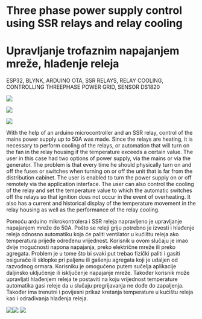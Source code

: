 # Three phase power supply control using SSR relays and relay cooling
# Upravljanje trofaznim napajanjem mreže, hlađenje releja 

ESP32, BLYNK, ARDUINO OTA, SSR RELAYS, RELAY COOLING, CONTROLLING THREEPHASE POWER GRID, SENSOR DS1820

![](Project%20images/WhatsApp%20Image%202021-03-21%20at%2014.42.11%20(5).jpeg)

![](Project%20images/WhatsApp%20Image%202021-03-21%20at%2014.42.11%20(4).jpeg)

![](Project%20images/WhatsApp%20Image%202021-03-21%20at%2014.42.11%20(1).jpeg)


With the help of an arduino microcontroller and an SSR relay, control of the mains power supply up to 50A was made. Since the relays are heating, it is necessary to perform cooling of the relays, or automation that will turn on the fan in the relay housing if the temperature exceeds a certain value. The user in this case had two options of power supply, via the mains or via the generator. The problem is that every time he should physically turn on and off the fuses or switches when turning on or off the unit that is far from the distribution cabinet. The user is enabled to turn the power supply on or off remotely via the application interface. The user can also control the cooling of the relay and set the temperature value to which the automatic switches off the relays so that ignition does not occur in the event of overheating. It also has a current and historical display of the temperature movement in the relay housing as well as the performance of the relay cooling.


Pomoću arduino mikrokontrolera i SSR releja napravljeno je upravljanje napajanjem mreže do 50A. Pošto se releji griju
potrebno je izvesti i hlađenje releja odnosno automatiku koja će paliti ventilator u kućištu releja ako temperatura
prijeđe određenu vrijednost. 
Korisnik u ovom slučaju je imao dvije mogućnosti napona napajanja, preko električne mreže ili preko agregata.
Problem je u tome što bi svaki put trebao fizički paliti i gasiti osigurače ili sklopke pri paljenu ili gašenju agregata koji je
udaljen od razvodnog ormara.
Korisniku je omogućeno putem sučelja aplikacije daljinsko uključenje ili isključenje napajanje mreže. Također korisnik
može upravljati hlađenjem releja te postaviti na koju vrijednost temperature automatika gasi releje da u slučaju
pregrijavanja ne dođe do zapaljenja. Također ima trenutni i povijesni prikaz kretanja temperature u kućištu releja kao i
odrađivanja hlađenja releja.

![](Project%20images/WhatsApp%20Image%202021-03-21%20at%2014.44.08.jpeg)![](Project%20images/WhatsApp%20Image%202021-03-21%20at%2014.44.09%20(1))
![](Project%20images/WhatsApp%20Image%202021-03-21%20at%2014.44.09.jpeg)

